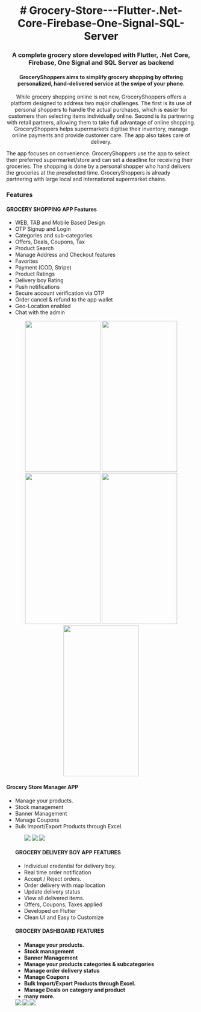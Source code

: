 <h1 align="center"># Grocery-Store---Flutter-.Net-Core-Firebase-One-Signal-SQL-Server</h1>
<h3 align="center">A complete grocery store developed with  Flutter, .Net Core, Firebase, One Signal and SQL Server as backend</h3>
<h4 align="center">GroceryShoppers  aims to simplify grocery shopping by offering personalized, hand-delivered service at the swipe of your phone.</h4>

<p align="center"> While grocery shopping online is not new, GroceryShoppers  offers a platform designed to address two major challenges. The first is its use of personal shoppers to handle the actual purchases, which is easier for customers than selecting items individually online. Second is its partnering with retail partners, allowing them to take full advantage of online shopping. GroceryShoppers  helps supermarkets digitise their inventory, manage online payments and provide customer care. The app also takes care of delivery. </p>

<p>The app focuses on convenience. GroceryShoppers use the app to select their preferred supermarket/store and can set a deadline for receiving their groceries. The shopping is done by a personal shopper who hand delivers the groceries at the preselected time. GroceryShoppers  is already partnering with large local and international supermarket chains.</p>


<h3 align="left">Features</h3>
<h4>GROCERY SHOPPING APP Features</h4>
<ul style="list-style-type:disc">
<li>WEB, TAB and Mobile Based Design</li>
<li>OTP Signup and Login</li>
<li>Categories and sub-categories</li>
<li>Offers, Deals, Coupons, Tax</li>
<li>Product Search</li>
<li>Manage Address and Checkout features</li>
<li>Favorites</li>
<li>Payment (COD, Stripe)</li>
<li>Product Ratings</li>
<li>Delivery boy Rating</li>
<li>Push notifications</li>
<li>Secure account verification via OTP</li>
<li>Order cancel & refund to the app wallet</li>
<li>Geo-Location enabled</li>
<li>Chat with the admin</li>
</ul>
<p align="center">
  <img src="https://github.com/sunilvijayan7/Grocery-Store-in-Flutter-.Net-Core-Firebase-One-Signal-SQL-Server/blob/main/Screenshots/Customer/quickdelivery.png" width="200" height="400"/>
  <img src="https://github.com/sunilvijayan7/Grocery-Store-in-Flutter-.Net-Core-Firebase-One-Signal-SQL-Server/blob/main/Screenshots/Customer/purchase.png"  width="200" height="400"/>
<img src="https://github.com/sunilvijayan7/Grocery-Store-in-Flutter-.Net-Core-Firebase-One-Signal-SQL-Server/blob/main/Screenshots/Customer/orderonline.png"  width="200" height="400"/>
<img src="https://github.com/sunilvijayan7/Grocery-Store-in-Flutter-.Net-Core-Firebase-One-Signal-SQL-Server/blob/main/Screenshots/Customer/customerorders.png"  width="200" height="400"/>
<img src="https://github.com/sunilvijayan7/Grocery-Store-in-Flutter-.Net-Core-Firebase-One-Signal-SQL-Server/blob/main/Screenshots/Customer/checkout.png"  width="200" height="400"/>
</p>

<h4>Grocery  Store Manager APP</h4>

<ul style="list-style-type:disc">
<li>Manage your products.</li>
<li>Stock management</li>
<li>Banner Management</li>
<li>Manage Coupons</li>
<li>Bulk Import/Export Products through Excel.</li>
</ul>
<ul>
<ul style="list-style: none;">
<li style="display:inline;"><img src="https://github.com/sunilvijayan7/Grocery-Store-in-Flutter-.Net-Core-Firebase-One-Signal-SQL-Server/blob/main/Screenshots/StoreManager/products.jpeg" /></li>
<li style="display:inline;"><img src="https://github.com/sunilvijayan7/Grocery-Store-in-Flutter-.Net-Core-Firebase-One-Signal-SQL-Server/blob/main/Screenshots/StoreManager/banners.jpeg" /></li>
<li style="display:inline;"><img src="https://github.com/sunilvijayan7/Grocery-Store-in-Flutter-.Net-Core-Firebase-One-Signal-SQL-Server/blob/main/Screenshots/StoreManager/coupons.jpeg" /></li>
</ul>

<h4> GROCERY DELIVERY BOY APP FEATURES</h4>

<ul style="list-style-type:disc">
<li>Individual credential for delivery boy.</li>
<li>Real time order notification</li>
<li>Accept / Reject orders.</li>
<li>Order delivery with map location</li>
<li>Update delivery status</li>
<li>View all delivered items.</li>
<li>Offers, Coupons, Taxes applied</li>
<li>Developed on Flutter</li>
<li>Clean UI and Easy to Customize</li>
</ul>

<h4>GROCERY DASHBOARD FEATURES<h4>
<ul style="list-style-type:disc">
<li>Manage your products.</li>
<li>Stock management</li>
<li>Banner Management</li>
<li>Manage your products categories & subcategories</li>
<li>Manage order delivery status</li>
<li>Manage Coupons</li>
<li>Bulk Import/Export Products through Excel.</li>
<li>Manage Deals on category and product</li>
<li>many more.</li>
</ul>

<div style="width:50%; height:50%">
<img src="https://github.com/sunilvijayan7/Grocery-Store-in-Flutter-.Net-Core-Firebase-One-Signal-SQL-Server/blob/main/Screenshots/admin-categories.jpg" />
<img src="https://github.com/sunilvijayan7/Grocery-Store-in-Flutter-.Net-Core-Firebase-One-Signal-SQL-Server/blob/main/Screenshots/admin-vendors.jpg" />
<img src="https://github.com/sunilvijayan7/Grocery-Store-in-Flutter-.Net-Core-Firebase-One-Signal-SQL-Server/blob/main/Screenshots/admin-banners.jpg" />
</div>

- 💻 All of my projects are available at [http://www.sunilvijayan.com/](http://www.sunilvijayan.com/)

- 📫 How to reach me **hi@sunilvijayan.com/**

